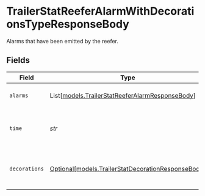 # TrailerStatReeferAlarmWithDecorationsTypeResponseBody

Alarms that have been emitted by the reefer.


## Fields

| Field                                                                                                | Type                                                                                                 | Required                                                                                             | Description                                                                                          | Example                                                                                              |
| ---------------------------------------------------------------------------------------------------- | ---------------------------------------------------------------------------------------------------- | ---------------------------------------------------------------------------------------------------- | ---------------------------------------------------------------------------------------------------- | ---------------------------------------------------------------------------------------------------- |
| `alarms`                                                                                             | List[[models.TrailerStatReeferAlarmResponseBody](../models/trailerstatreeferalarmresponsebody.md)]   | :heavy_check_mark:                                                                                   | The alarms reported by the reefer.                                                                   |                                                                                                      |
| `time`                                                                                               | *str*                                                                                                | :heavy_check_mark:                                                                                   | UTC timestamp in RFC 3339 format.                                                                    | 2020-01-27T07:06:25Z                                                                                 |
| `decorations`                                                                                        | [Optional[models.TrailerStatDecorationResponseBody]](../models/trailerstatdecorationresponsebody.md) | :heavy_minus_sign:                                                                                   | Decorated values for the primary trailer stat datapoints.                                            |                                                                                                      |